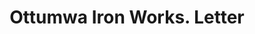 ---
doi: 10.7916/D8087HHC
date_other: '1890'
date_other_textual: 1890-1899
form: correspondence
genre:
- Letters (correspondence)
name:
- Ottumwa Iron Works
- Johnston Ruffler Co.
object_in_context_url: https://biggert.cul.columbia.edu/items/view/ave_biggert_01755
subject_hierarchical_geographic:
- Ottumwa, Iowa, United States
subject_name:
- Ottumwa Iron Works
- Johnston Ruffler Co.
title: Ottumwa Iron Works. Letter
sort_title: Ottumwa Iron Works. Letter
call_number: ave_biggert_01755
coordinates:
- 41.01305555555555,-92.41472222222222
pid: ave_biggert_01755
identifiers: ave_biggert_01755
canvas_id: ldpd:397013
permalink: "/items/ave_biggert_01755/"
layout: iiif-image-page
---